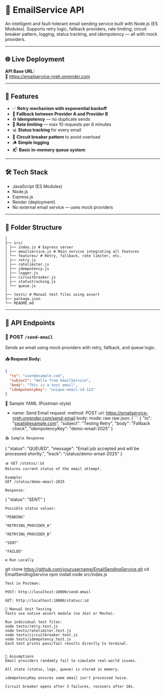 # 📧 EmailService API

An intelligent and fault-tolerant email sending service built with Node.js (ES Modules). Supports retry logic, fallback providers, rate limiting, circuit breaker pattern, logging, status tracking, and idempotency — all with mock providers.

---

## 🌐 Live Deployment

**API Base URL:**  
🔗 https://emailservice-nreh.onrender.com

---

## 🧠 Features

- ✅ **Retry mechanism with exponential backoff**
- 🔁 **Fallback between Provider A and Provider B**
- ♻️ **Idempotency** — no duplicate sends
- 🚦 **Rate limiting** — max 10 requests per 6 minutes
- 📊 **Status tracking** for every email
- 🚨 **Circuit breaker pattern** to avoid overload
- 🪵 **Simple logging**
- 📬 **Basic in-memory queue system**

---

## 🛠 Tech Stack

- JavaScript (ES Modules)
- Node.js
- Express.js
- Render (deployment)
- No external email service — uses mock providers

---

## 📁 Folder Structure

```EmailSendingService/
│
├── src/
│ ├── index.js # Express server
│ ├── emailservice.js # Main service integrating all features
│ └── features/ # Retry, fallback, rate limiter, etc.
│ ├── retry.js
│ ├── ratelimiter.js
│ ├── idempotency.js
│ ├── logger.js
│ ├── circuitbreaker.js
│ ├── statustracking.js
│ └── queue.js
│
├── tests/ # Manual test files using assert
├── package.json
└── README.md
```
---

## 🔁 API Endpoints

### 📨 POST `/send-email`

Sends an email using mock providers with retry, fallback, and queue logic.

#### 📥 Request Body:

```json
{
  "to": "user@example.com",
  "subject": "Hello from EmailService",
  "body": "This is a test email",
  "idempotencyKey": "unique-email-id-123"
}
```
📄 Sample YAML (Postman-style)
- name: Send Email
  request:
    method: POST
    url: https://emailservice-nreh.onrender.com/send-email
    body:
      mode: raw
      raw
      json: |
      ```  {
          "to": "swati@example.com",
          "subject": "Testing Retry",
          "body": "Fallback check",
          "idempotencyKey": "demo-email-2025"
        }
```
📤 Sample Response
```
{
  "status": "QUEUED",
  "message": "Email job accepted and will be processed shortly.",
  "track": "/status/demo-email-2025"
}
```
📊 GET /status/:id
Returns current status of the email attempt.

Example:
GET /status/demo-email-2025

Response:
```
{
  "status": "SENT"
}
```
Possible status values:

"PENDING"

"RETRYING_PROVIDER_A"

"RETRYING_PROVIDER_B"

"SENT"

"FAILED"

⚙️ Run Locally
```
git clone https://github.com/yourusername/EmailSendingService.git
cd EmailSendingService
npm install
node src/index.js
```
Test in Postman:

POST: http://localhost:10000/send-email

GET: http://localhost:10000/status/:id

🧪 Manual Unit Testing
Tests use native assert module (no Jest or Mocha).

Run individual test files:
node tests/retry.test.js
node tests/ratelimiter.test.js
node tests/circuitbreaker.test.js
node tests/idempotency.test.js
Each test prints pass/fail results directly to terminal.


📓 Assumptions
Email providers randomly fail to simulate real-world issues.

All state (status, logs, queue) is stored in memory.

idempotencyKey ensures same email isn't processed twice.

Circuit breaker opens after 3 failures, recovers after 10s.



```
